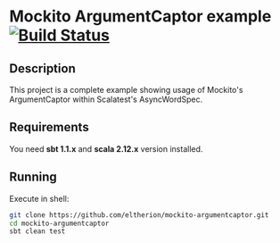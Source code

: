 # Mockito ArgumentCaptor example [![Build Status](https://travis-ci.org/eltherion/mockito-argumentcaptor.svg?branch=master)](https://travis-ci.org/eltherion/mockito-argumentcaptor)

## Description

This project is a complete example showing usage of Mockito's ArgumentCaptor within Scalatest's AsyncWordSpec.

## Requirements

You need **sbt 1.1.x** and **scala 2.12.x** version installed.

## Running

Execute in shell:

```bash
git clone https://github.com/eltherion/mockito-argumentcaptor.git
cd mockito-argumentcaptor
sbt clean test
```